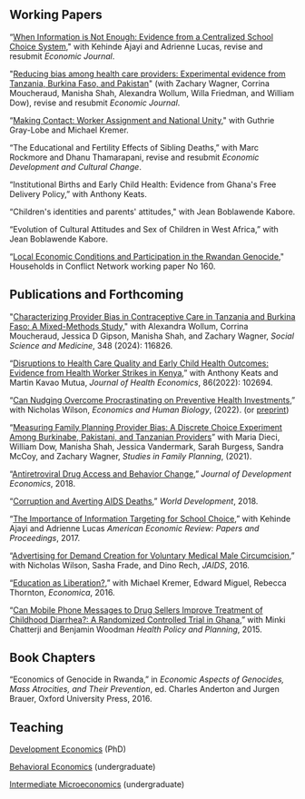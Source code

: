 ## Working Papers

“[When Information is Not Enough: Evidence from a Centralized School Choice System](https://www.nber.org/papers/w27887)," with Kehinde Ajayi and Adrienne Lucas, revise and resubmit *Economic Journal*.

"[Reducing bias among health care providers: Experimental evidence from Tanzania, Burkina Faso, and Pakistan](https://www.nber.org/papers/w31269)" (with Zachary Wagner, Corrina Moucheraud, Manisha Shah, Alexandra Wollum, Willa Friedman, and William Dow), revise and resubmit *Economic Journal*.

“[Making Contact: Worker Assignment and National Unity](https://www.worldbank.org/en/programs/sief-trust-fund/brief/kenya-building-state-capacity-and-national-unity-with-market-design-the-problem-of-volunteer-assignment-in-kenya)," with Guthrie Gray-Lobe and Michael Kremer.

“The Educational and Fertility Effects of Sibling Deaths,” with Marc Rockmore and Dhanu Thamarapani, revise and resubmit *Economic Development and Cultural Change*.

“Institutional Births and Early Child Health: Evidence from Ghana's Free Delivery Policy,” with Anthony Keats.

“Children's identities and parents' attitudes," with Jean Boblawende Kabore. 

“Evolution of Cultural Attitudes and Sex of Children in West Africa,” with Jean Boblawende Kabore.

“[Local Economic Conditions and Participation in the Rwandan Genocide](https://hicn.org/wp-content/uploads/sites/10/2012/06/HiCN-WP-160.pdf)," Households in Conflict Network working paper No 160.


## Publications and Forthcoming
"[Characterizing Provider Bias in Contraceptive Care in Tanzania and Burkina Faso: A Mixed-Methods Study](https://pubmed.ncbi.nlm.nih.gov/38581812/)," with Alexandra Wollum, Corrina Moucheraud, Jessica D Gipson, Manisha Shah, and Zachary Wagner, *Social Science and Medicine*, 348 (2024): 116826.

“[Disruptions to Health Care Quality and Early Child Health Outcomes: Evidence from Health Worker Strikes in Kenya](/files/strikes.pdf),” with Anthony Keats and Martin Kavao Mutua, *Journal of Health Economics*, 86(2022): 102694.

“[Can Nudging Overcome Procrastinating on Preventive Health Investments](https://www.sciencedirect.com/science/article/pii/S1570677X21000642?utm_content=buffercacf1),” with Nicholas Wilson, *Economics and Human Biology*, (2022). (or [preprint](/files/advertisingvmmc_preprint.pdf))

“[Measuring Family Planning Provider Bias: A Discrete Choice Experiment Among Burkinabe, Pakistani, and Tanzanian Providers](https://pubmed.ncbi.nlm.nih.gov/34472623/)” with Maria Dieci, William Dow, Manisha Shah, Jessica Vandermark, Sarah Burgess, Sandra McCoy, and Zachary Wagner, *Studies in Family Planning*, (2021). 

“[Antiretroviral Drug Access and Behavior Change](/files/arv.pdf),” *Journal of Development Economics*, 2018.

“[Corruption and Averting AIDS Deaths](/files/corrup.pdf),” *World Development*, 2018.

“[The Importance of Information Targeting for School Choice](/files/guiideparents.pdf),” with Kehinde Ajayi and Adrienne Lucas *American Economic Review: Papers and Proceedings*, 2017.

“[Advertising for Demand Creation for Voluntary Medical Male Circumcision](/files/jaids.pdf),” with Nicholas Wilson, Sasha Frade, and Dino Rech, *JAIDS*, 2016.

“[Education as Liberation?](/files/edaslib.pdf),” with Michael Kremer, Edward Miguel, Rebecca Thornton, *Economica*, 2016.

“[Can Mobile Phone Messages to Drug Sellers Improve Treatment of Childhood Diarrhea?: A Randomized Controlled Trial in Ghana](/files/smsghana.pdf),” with Minki Chatterji and Benjamin Woodman *Health Policy and Planning*, 2015.

## Book Chapters

“Economics of Genocide in Rwanda,” in *Economic Aspects of Genocides, Mass Atrocities, and Their Prevention*, ed. Charles Anderton and Jurgen Brauer, Oxford University Press, 2016.


<!--
[![Analytics](https://ga-beacon.appspot.com/UA-78646709-2/starter-academic/readme?pixel)](https://github.com/igrigorik/ga-beacon)
-->


## Teaching

[Development Economics](/files/syllabus_development.pdf) (PhD)

[Behavioral Economics](/files/syllabus_behavioral.pdf) (undergraduate)

[Intermediate Microeconomics](/files/syllabus_intermediate_micro.pdf) (undergraduate)
